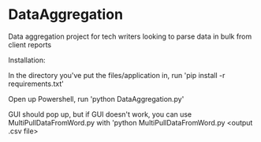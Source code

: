 # DataAggregation
Data aggregation project for tech writers looking to parse data in bulk from client reports


Installation:

In the directory you've put the files/application in, run 'pip install -r requirements.txt' 

Open up Powershell, run 'python DataAggregation.py' 

GUI should pop up, but if GUI doesn't work, you can use MultiPullDataFromWord.py with 'python MultiPullDataFromWord.py <full documents files here> <output .csv file>
